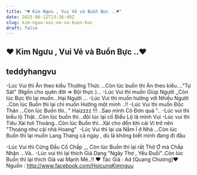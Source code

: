 ```yaml
---
title: "♥ Kim Ngưu , Vui Vẻ và Buồn Bực ..♥"
date: 2025-06-12T13:36:49Z
slug: kim-nguu-vui-ve-va-buon-buc
draft: false
---
```


## ♥ Kim Ngưu , Vui Vẻ và Buồn Bực ..♥

## teddyhangvu

-Lúc Vui thì Ăn theo kiểu Thưởng Thức ...Còn lúc buồn thì Ăn theo kiểu...."Tự Sát" (Ngốn cho quên đời => Bội thực )...​ 
-Lúc Vui thì muốn Giúp Người ,,Còn lúc Bực thì lại muốn...Hại Người ...​ 
-Lúc Vui thì muốn hưởng với Nhiều Người ..Còn lúc Buồn thì lại chỉ muốn Hưởng một mình ..!!​ 
-Lúc Vui thì muốn Độc Thân ...Còn lúc Buồn thì.. " Haizzzz !!! ..Sao mình Cô Đơn quá "..​ 
-Lúc vui thì biểu lộ Thật...Còn lúc buồn thì...đôi lúc lại cố Biểu Lộ là mình Vui​ 
-Lúc vui thì Tiêu Xài hơi Thoáng...Còn lúc Buồn thì...Xài cho đến khi cái Ví trở nên "Thoáng như cái nhà Hoang" ​ 
-Lúc Vui thì lại ưa Nằm Ì ở Nhà ...Còn lúc Buồn thì lại muốn Lang Thang cả ngày , dù là không biết mình đang đi đâu​ 
 
-Lúc Vui thì Cứng Đầu Cố Chấp ,,, Còn lúc Buồn thì lại rất Thờ Ơ mà Chấp Nhận​ 
...Và..​ 
-Lúc vui thì lại thích Giả Dạng "Ngây Thơ , Yếu Đuối"..Còn lúc Buồn thì lại thich Giả vai Mạnh Mẽ..!!​ 
♥ Tác Giả : Ad [Quang Chương]​♥ Nguồn : http://www.facebook.com/HoicungKimnguu​